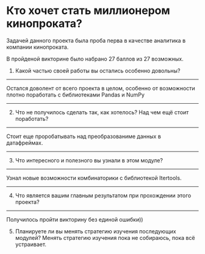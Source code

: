 # Кто хочет стать миллионером кинопроката?

Задачей данного проекта была проба перва в качестве аналитика в компании кинопроката.

В пройденой викторине было набрано 27 баллов из 27 возможных.

1. Какой частью своей работы вы остались особенно довольны?
***
Остался доволент от всего проекта в целом, особенно от возможности плотно поработать с библиотеками Pandas и NumPy
***
2. Что не получилось сделать так, как хотелось? Над чем ещё стоит поработать?
***
Стоит еще проробатывать над преобразованиме данных в датафреймах.
***
3. Что интересного и полезного вы узнали в этом модуле?
***
Узнал новые возможности комбинаторики с библиотекой Itertools.
***
4. Что является вашим главным результатом при прохождении этого проекта?
***
Получилось пройти викторину без единой ошибки))

5. Планируете ли вы менять стратегию изучения последующих модулей?
Менять стратегию изучения пока не собираюсь, пока всё устраивает.
